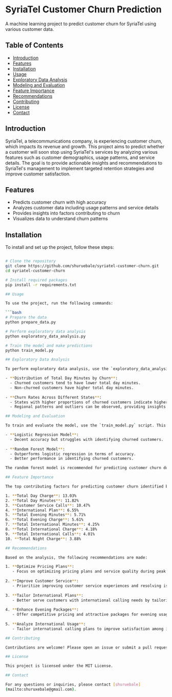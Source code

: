 # SyriaTel Customer Churn Prediction

A machine learning project to predict customer churn for SyriaTel using various customer data.

## Table of Contents

- [Introduction](#introduction)
- [Features](#features)
- [Installation](#installation)
- [Usage](#usage)
- [Exploratory Data Analysis](#exploratory-data-analysis)
- [Modeling and Evaluation](#modeling-and-evaluation)
- [Feature Importance](#feature-importance)
- [Recommendations](#recommendations)
- [Contributing](#contributing)
- [License](#license)
- [Contact](#contact)

## Introduction

SyriaTel, a telecommunications company, is experiencing customer churn, which impacts its revenue and growth. This project aims to predict whether a customer will soon stop using SyriaTel's services by analyzing various features such as customer demographics, usage patterns, and service details. The goal is to provide actionable insights and recommendations to SyriaTel's management to implement targeted retention strategies and improve customer satisfaction.

## Features

- Predicts customer churn with high accuracy
- Analyzes customer data including usage patterns and service details
- Provides insights into factors contributing to churn
- Visualizes data to understand churn patterns

## Installation

To install and set up the project, follow these steps:

```bash

# Clone the repository
git clone https://github.com/shuruebale/syriatel-customer-churn.git
cd syriatel-customer-churn

# Install required packages
pip install -r requirements.txt

## Usage

To use the project, run the following commands:

```bash
# Prepare the data
python prepare_data.py

# Perform exploratory data analysis
python exploratory_data_analysis.py

# Train the model and make predictions
python train_model.py

## Exploratory Data Analysis

To perform exploratory data analysis, use the `exploratory_data_analysis.py` script. This script will generate visualizations to help understand the data distribution and patterns related to customer churn. For example:

- **Distribution of Total Day Minutes by Churn**: 
  - Churned customers tend to have lower total day minutes.
  - Non-churned customers have higher total day minutes.
  
- **Churn Rates Across Different States**:
  - States with higher proportions of churned customers indicate higher churn rates.
  - Regional patterns and outliers can be observed, providing insights into geographic factors influencing churn.

## Modeling and Evaluation

To train and evaluate the model, use the `train_model.py` script. This script trains both logistic regression and random forest models and evaluates their performance:

- **Logistic Regression Model**:
  - Decent accuracy but struggles with identifying churned customers.
  
- **Random Forest Model**:
  - Outperforms logistic regression in terms of accuracy.
  - Better performance in identifying churned customers.

The random forest model is recommended for predicting customer churn due to its higher accuracy and better performance in identifying churned customers.

## Feature Importance

The top contributing factors for predicting customer churn identified by the random forest model are:

1. **Total Day Charge**: 13.03%
2. **Total Day Minutes**: 11.82%
3. **Customer Service Calls**: 10.47%
4. **International Plan**: 6.55%
5. **Total Evening Minutes**: 5.71%
6. **Total Evening Charge**: 5.61%
7. **Total International Minutes**: 4.25%
8. **Total International Charge**: 4.18%
9. **Total International Calls**: 4.01%
10. **Total Night Charge**: 3.88%

## Recommendations

Based on the analysis, the following recommendations are made:

1. **Optimize Pricing Plans**: 
   - Focus on optimizing pricing plans and service quality during peak hours to retain customers.
  
2. **Improve Customer Service**: 
   - Prioritize improving customer service experiences and resolving issues promptly.
  
3. **Tailor International Plans**: 
   - Better serve customers with international calling needs by tailoring offerings and communication strategies.
  
4. **Enhance Evening Packages**: 
   - Offer competitive pricing and attractive packages for evening usage.
  
5. **Analyze International Usage**: 
   - Tailor international calling plans to improve satisfaction among international callers.

## Contributing

Contributions are welcome! Please open an issue or submit a pull request for any feature requests or bug fixes.

## License

This project is licensed under the MIT License.

## Contact

For any questions or inquiries, please contact [shuruebale]
(mailto:shuruxebale@gmail.com).

